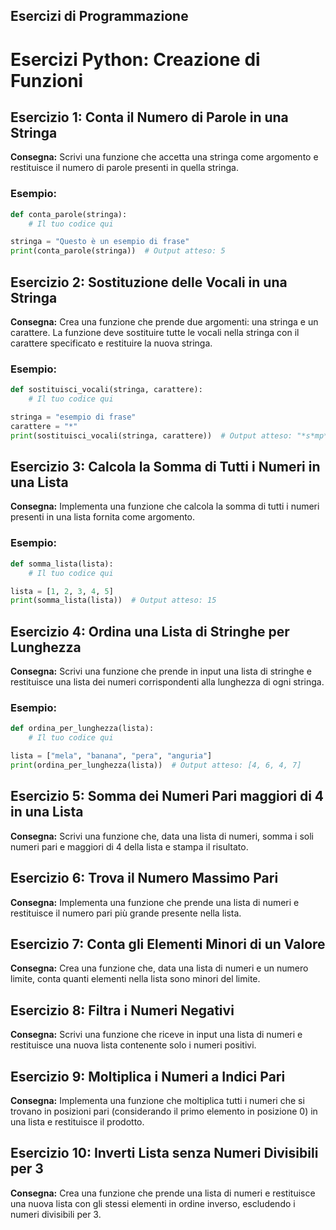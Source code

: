 ## Esercizi di Programmazione

# Esercizi Python: Creazione di Funzioni

## Esercizio 1: Conta il Numero di Parole in una Stringa
**Consegna:** Scrivi una funzione che accetta una stringa come argomento e restituisce il numero di parole presenti in quella stringa.

### Esempio:
```python
def conta_parole(stringa):
    # Il tuo codice qui

stringa = "Questo è un esempio di frase"
print(conta_parole(stringa))  # Output atteso: 5
```

## Esercizio 2: Sostituzione delle Vocali in una Stringa
**Consegna:** Crea una funzione che prende due argomenti: una stringa e un carattere. La funzione deve sostituire tutte le vocali nella stringa con il carattere specificato e restituire la nuova stringa.

### Esempio:
```python
def sostituisci_vocali(stringa, carattere):
    # Il tuo codice qui

stringa = "esempio di frase"
carattere = "*"
print(sostituisci_vocali(stringa, carattere))  # Output atteso: "*s*mp** d* fr*s*"
```

## Esercizio 3: Calcola la Somma di Tutti i Numeri in una Lista
**Consegna:** Implementa una funzione che calcola la somma di tutti i numeri presenti in una lista fornita come argomento.

### Esempio:
```python
def somma_lista(lista):
    # Il tuo codice qui

lista = [1, 2, 3, 4, 5]
print(somma_lista(lista))  # Output atteso: 15
```

## Esercizio 4: Ordina una Lista di Stringhe per Lunghezza
**Consegna:** Scrivi una funzione che prende in input una lista di stringhe e restituisce una lista dei numeri corrispondenti alla lunghezza di ogni stringa.

### Esempio:
```python
def ordina_per_lunghezza(lista):
    # Il tuo codice qui

lista = ["mela", "banana", "pera", "anguria"]
print(ordina_per_lunghezza(lista))  # Output atteso: [4, 6, 4, 7]
```

## Esercizio 5: Somma dei Numeri Pari maggiori di 4 in una Lista
**Consegna:** Scrivi una funzione che, data una lista di numeri, somma i soli numeri pari e maggiori di 4 della lista e stampa il risultato.

## Esercizio 6: Trova il Numero Massimo Pari
**Consegna:** Implementa una funzione che prende una lista di numeri e restituisce il numero pari più grande presente nella lista.

## Esercizio 7: Conta gli Elementi Minori di un Valore
**Consegna:** Crea una funzione che, data una lista di numeri e un numero limite, conta quanti elementi nella lista sono minori del limite.

## Esercizio 8: Filtra i Numeri Negativi
**Consegna:** Scrivi una funzione che riceve in input una lista di numeri e restituisce una nuova lista contenente solo i numeri positivi.

## Esercizio 9: Moltiplica i Numeri a Indici Pari
**Consegna:** Implementa una funzione che moltiplica tutti i numeri che si trovano in posizioni pari (considerando il primo elemento in posizione 0) in una lista e restituisce il prodotto.

## Esercizio 10: Inverti Lista senza Numeri Divisibili per 3
**Consegna:** Crea una funzione che prende una lista di numeri e restituisce una nuova lista con gli stessi elementi in ordine inverso, escludendo i numeri divisibili per 3.
